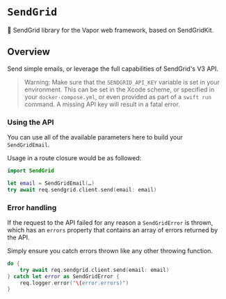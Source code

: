 # ``SendGrid``

📧 SendGrid library for the Vapor web framework, based on SendGridKit.

## Overview

Send simple emails, or leverage the full capabilities of SendGrid's V3 API.

> Warning:  Make sure that the `SENDGRID_API_KEY` variable is set in your environment.
This can be set in the Xcode scheme, or specified in your `docker-compose.yml`, or even provided as part of a `swift run` command.
A missing API key will result in a fatal error.

### Using the API

You can use all of the available parameters here to build your `SendGridEmail`.

Usage in a route closure would be as followed:

```swift
import SendGrid

let email = SendGridEmail(…)
try await req.sendgrid.client.send(email: email)
```

### Error handling

If the request to the API failed for any reason a `SendGridError` is thrown, which has an `errors` property that contains an array of errors returned by the API.

Simply ensure you catch errors thrown like any other throwing function.

```swift
do {
    try await req.sendgrid.client.send(email: email)
} catch let error as SendGridError {
    req.logger.error("\(error.errors)")
}
```

